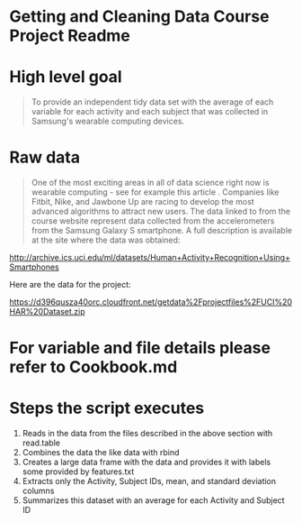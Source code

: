 # Getting and Cleaning Data Course Project Readme

# High level goal 

  > To provide an independent tidy data set with the average of each variable for each activity and each subject that was collected in Samsung's wearable computing devices. 

# Raw data 

  > One of the most exciting areas in all of data science right now is wearable computing - see for example this article . Companies like Fitbit, Nike, and Jawbone Up are racing to develop the most advanced algorithms to attract new users. The data linked to from the course website represent data collected from the accelerometers from the Samsung Galaxy S smartphone. A full description is available at the site where the data was obtained:

  http://archive.ics.uci.edu/ml/datasets/Human+Activity+Recognition+Using+Smartphones

  Here are the data for the project:

  https://d396qusza40orc.cloudfront.net/getdata%2Fprojectfiles%2FUCI%20HAR%20Dataset.zip 

# For variable and file details please refer to Cookbook.md


# Steps the script executes

 1. Reads in the data from the files described in the above section with read.table
 2. Combines the data the like data with rbind
 3. Creates a large data frame with the data and provides it with labels some provided by features.txt
 4. Extracts only the Activity, Subject IDs, mean, and standard deviation columns
 5. Summarizes this dataset with an average for each Activity and Subject ID
